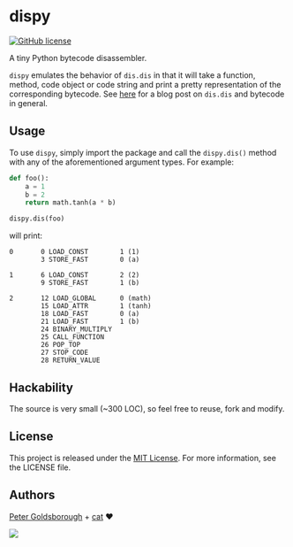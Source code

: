 # dispy

[![GitHub license](https://img.shields.io/github/license/mashape/apistatus.svg?style=flat-square)](http://goldsborough.mit-license.org)

A tiny Python bytecode disassembler.

`dispy` emulates the behavior of `dis.dis` in that it will take a function, method, code object or code string and print a pretty representation of the corresponding bytecode. See [here]() for a blog post on `dis.dis` and bytecode in general.

## Usage

To use `dispy`, simply import the package and call the `dispy.dis()` method with any of the aforementioned argument types. For example:

```python
def foo():
    a = 1
    b = 2
    return math.tanh(a * b)

dispy.dis(foo)
```

will print:

```
0       0 LOAD_CONST        1 (1)
        3 STORE_FAST        0 (a)

1       6 LOAD_CONST        2 (2)
        9 STORE_FAST        1 (b)

2       12 LOAD_GLOBAL      0 (math)
        15 LOAD_ATTR        1 (tanh)
        18 LOAD_FAST        0 (a)
        21 LOAD_FAST        1 (b)
        24 BINARY_MULTIPLY
        25 CALL_FUNCTION
        26 POP_TOP
        27 STOP_CODE
        28 RETURN_VALUE
```

## Hackability

The source is very small (~300 LOC), so feel free to reuse, fork and modify.

## License

This project is released under the [MIT License](http://goldsborough.mit-license.org). For more information, see the LICENSE file.

## Authors

[Peter Goldsborough](http://goldsborough.me) + [cat](https://goo.gl/IpUmJn) :heart:

<a href="https://gratipay.com/~goldsborough/"><img src="http://img.shields.io/gratipay/goldsborough.png?style=flat-square"></a>
